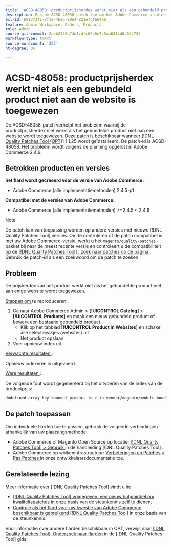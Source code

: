 ```yaml
---
title: 'ACSD-48058: productprijsherdex werkt niet als een gebundeld product niet aan de website is toegewezen'
description: Pas de ACSD-48058-patch toe om het Adobe Commerce-probleem op te lossen, waarbij de productprijsherdex niet werkt als het gebundelde product niet aan een website wordt toegewezen.
exl-id: 691371f1-7f10-4be6-80e4-821e7cf664a6
feature: Admin Workspace, Orders, Products
role: Admin
source-git-commit: 2aeb2355b74d1cdfc62b5e7c5aa04fcd0a654733
workflow-type: tm+mt
source-wordcount: '363'
ht-degree: 0%

---
```


# ACSD-48058: productprijsherdex werkt niet als een gebundeld product niet aan de website is toegewezen

De ACSD-48058-patch verhelpt het probleem waarbij de productprijsherdex niet werkt als het gebundelde product niet aan een website wordt toegewezen. Deze patch is beschikbaar wanneer [[!DNL Quality Patches Tool (QPT)]](/help/announcements/adobe-commerce-announcements/magento-quality-patches-released-new-tool-to-self-serve-quality-patches.md) 1.1.25 wordt geïnstalleerd. De patch-id is ACSD-48058. Het probleem wordt volgens de planning opgelost in Adobe Commerce 2.4.6.

## Betrokken producten en versies

**het flard wordt gecreeerd voor de versie van Adobe Commerce:**

* Adobe Commerce (alle implementatiemethoden) 2.4.5-p1

**Compatibel met de versies van Adobe Commerce:**

* Adobe Commerce (alle implementatiemethoden) >=2.4.5 &lt; 2.4.6

>[!NOTE]
>
>De patch kan van toepassing worden op andere versies met nieuwe [!DNL Quality Patches Tool] versies. Om te controleren of de patch compatibel is met uw Adobe Commerce-versie, werkt u het `magento/quality-patches` -pakket bij naar de meest recente versie en controleert u de compatibiliteit op de [[!DNL Quality Patches Tool] : zoek naar patches op de pagina ](https://experienceleague.adobe.com/tools/commerce-quality-patches/index.html?lang=nl-NL) . Gebruik de patch-id als een zoekwoord om de patch te zoeken.

## Probleem

De prijsherdex van het product werkt niet als het gebundelde product niet aan enige website wordt toegewezen.

<u> Stappen om </u> te reproduceren:

1. Ga naar Adobe Commerce Admin > **[!UICONTROL Catalog]** > **[!UICONTROL Products]** en maak een nieuw gebundeld product of bewerk een bestaand gebundeld product.
   * Klik op het tabblad **[!UICONTROL Product in Websites]** en schakel alle selectievakjes (websites) uit
   * Het product opslaan
1. Voer opnieuw index uit.

<u> Verwachte resultaten </u>:

Opnieuw indexeren is uitgevoerd.

<u> Ware resultaten </u>:

De volgende fout wordt gegenereerd bij het uitvoeren van de index van de productprijs:

```bash
Undefined array key <bundel product id > in vendor/magento/module-bundle/Model/ResourceModel/Indexer/Price/DisabledProductOptionPriceModifier.php on line 117
```

## De patch toepassen

Om individuele flarden toe te passen, gebruik de volgende verbindingen afhankelijk van uw plaatsingsmethode:

* Adobe Commerce of Magento Open Source op locatie: [[!DNL Quality Patches Tool]  > Gebruik ](https://experienceleague.adobe.com/docs/commerce-operations/tools/quality-patches-tool/usage.html?lang=nl-NL) in de handleiding [!DNL Quality Patches Tool] .
* Adobe Commerce op wolkeninfrastructuur: [ Verbeteringen en Patches > Pas Patches ](https://experienceleague.adobe.com/nl/docs/commerce-cloud-service/user-guide/develop/upgrade/apply-patches) in onze ontwikkelaarsdocumentatie toe.

## Gerelateerde lezing

Meer informatie over [!DNL Quality Patches Tool] vindt u in:

* [[!DNL Quality Patches Tool]  vrijgegeven: een nieuw hulpmiddel om kwaliteitspatches ](/help/announcements/adobe-commerce-announcements/magento-quality-patches-released-new-tool-to-self-serve-quality-patches.md) in onze basis van de steunkennis zelf te dienen.
* [ Controle als het flard voor uw kwestie van Adobe Commerce beschikbaar is gebruikend  [!DNL Quality Patches Tool]](/help/support-tools/patches-available-in-qpt-tool/check-patch-for-magento-issue-with-magento-quality-patches.md) in onze basis van de steunkennis.

Voor informatie over andere flarden beschikbaar in QPT, verwijs naar [[!DNL Quality Patches Tool]: Onderzoek naar flarden ](https://experienceleague.adobe.com/tools/commerce-quality-patches/index.html?lang=nl-NL) in de [!DNL Quality Patches Tool] gids.
